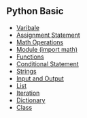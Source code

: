 ## Python Basic
* [Varibale](https://github.com/Tabel0112/CCC_Senior/tree/main/pythonbasic/variable)
* [Assignment Statement](https://github.com/Tabel0112/CCC_Senior/tree/main/pythonbasic/assignment)
* [Math Operations]()
* [Module (import math)]()
* [Functions]()
* [Conditional Statement]()
* [Strings]()
* [Input and Output]()
* [List]()
* [Iteration]()
* [Dictionary]()
* [Class]()